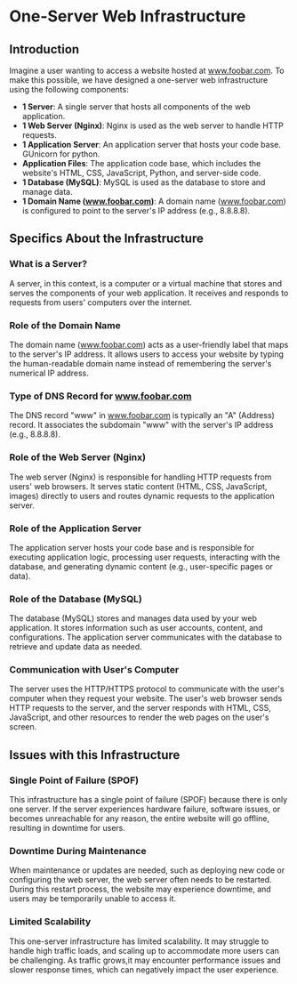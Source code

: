 # One-Server Web Infrastructure
## Introduction

Imagine a user wanting to access a website hosted at www.foobar.com. To make this possible, we have designed a one-server web infrastructure using the following components:

- **1 Server**: A single server that hosts all components of the web application.
- **1 Web Server (Nginx)**: Nginx is used as the web server to handle HTTP requests.
- **1 Application Server**: An application server that hosts your code base. GUnicorn for python.
- **Application Files**: The application code base, which includes the website's HTML, CSS, JavaScript, Python, and server-side code.
- **1 Database (MySQL)**: MySQL is used as the database to store and manage data.
- **1 Domain Name (www.foobar.com)**: A domain name (www.foobar.com) is configured to point to the server's IP address (e.g., 8.8.8.8).

## Specifics About the Infrastructure

### What is a Server?

A server, in this context, is a computer or a virtual machine that stores and serves the components of your web application. It receives and responds to requests from users' computers over the internet.

### Role of the Domain Name

The domain name (www.foobar.com) acts as a user-friendly label that maps to the server's IP address. It allows users to access your website by typing the human-readable domain name instead of remembering the server's numerical IP address.

### Type of DNS Record for www.foobar.com

The DNS record "www" in www.foobar.com is typically an "A" (Address) record. It associates the subdomain "www" with the server's IP address (e.g., 8.8.8.8).

### Role of the Web Server (Nginx)

The web server (Nginx) is responsible for handling HTTP requests from users' web browsers. It serves static content (HTML, CSS, JavaScript, images) directly to users and routes dynamic requests to the application server.

### Role of the Application Server

The application server hosts your code base and is responsible for executing application logic, processing user requests, interacting with the database, and generating dynamic content (e.g., user-specific pages or data).

### Role of the Database (MySQL)

The database (MySQL) stores and manages data used by your web application. It stores information such as user accounts, content, and configurations. The application server communicates with the database to retrieve and update data as needed.

### Communication with User's Computer

The server uses the HTTP/HTTPS protocol to communicate with the user's computer when they request your website. The user's web browser sends HTTP requests to the server, and the server responds with HTML, CSS, JavaScript, and other resources to render the web pages on the user's screen.

## Issues with this Infrastructure

### Single Point of Failure (SPOF)

This infrastructure has a single point of failure (SPOF) because there is only one server. If the server experiences hardware failure, software issues, or becomes unreachable for any reason, the entire website will go offline, resulting in downtime for users.

### Downtime During Maintenance

When maintenance or updates are needed, such as deploying new code or configuring the web server, the web server often needs to be restarted. During this restart process, the website may experience downtime, and users may be temporarily unable to access it.

### Limited Scalability

This one-server infrastructure has limited scalability. It may struggle to handle high traffic loads, and scaling up to accommodate more users can be challenging. As traffic grows,it may encounter performance issues and slower response times, which can negatively impact the user experience.
